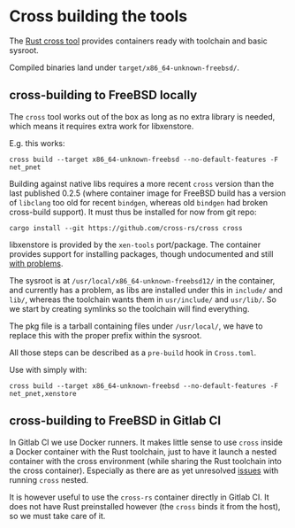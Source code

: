# Cross building the tools

The [Rust cross tool](https://github.com/cross-rs/cross) provides
containers ready with toolchain and basic sysroot.

Compiled binaries land under `target/x86_64-unknown-freebsd/`.

## cross-building to FreeBSD locally

The `cross` tool works out of the box as long as no extra library is
needed, which means it requires extra work for libxenstore.

E.g. this works:
```
cross build --target x86_64-unknown-freebsd --no-default-features -F net_pnet
```

Building against native libs requires a more recent `cross` version
than the last published 0.2.5 (where container image for FreeBSD build
has a version of `libclang` too old for recent `bindgen`, whereas old
`bindgen` had broken cross-build support).  It must thus be installed
for now from git repo:

```
cargo install --git https://github.com/cross-rs/cross cross
```

libxenstore is provided by the `xen-tools` port/package.  The
container provides support for installing packages, though
undocumented and still [with
problems](https://github.com/cross-rs/cross/issues/1367).

The sysroot is at `/usr/local/x86_64-unknown-freebsd12/` in the
container, and currently has a problem, as libs are installed under
this in `include/` and `lib/`, whereas the toolchain wants them in
`usr/include/` and `usr/lib/`.  So we start by creating symlinks so
the toolchain will find everything.

The pkg file is a tarball containing files under `/usr/local/`, we
have to replace this with the proper prefix within the sysroot.

All those steps can be described as a `pre-build` hook in `Cross.toml`.

Use with simply with:
```
cross build --target x86_64-unknown-freebsd --no-default-features -F net_pnet,xenstore
```

## cross-building to FreeBSD in Gitlab CI

In Gitlab CI we use Docker runners.  It makes little sense to use
`cross` inside a Docker container with the Rust toolchain, just to
have it launch a nested container with the cross environment (while
sharing the Rust toolchain into the cross container).  Especially as
there are as yet unresolved
[issues](https://github.com/cross-rs/cross/issues/1351) with running
`cross` nested.

It is however useful to use the `cross-rs` container directly in
Gitlab CI.  It does not have Rust preinstalled however (the `cross`
binds it from the host), so we must take care of it.
